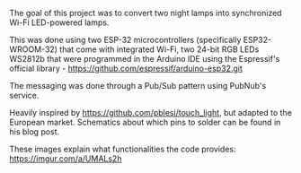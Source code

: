 The goal of this project was to convert two night lamps into synchronized Wi-Fi LED-powered lamps.

This was done using two ESP-32 microcontrollers (specifically ESP32-WROOM-32) that come with integrated Wi-Fi, two 24-bit RGB LEDs WS2812b that were programmed in the Arduino IDE using the Espressif's official library - https://github.com/espressif/arduino-esp32.git

The messaging was done through a Pub/Sub pattern using PubNub's service.

Heavily inspired by https://github.com/pblesi/touch_light, but adapted to the European market. Schematics about which pins to solder can be found in his blog post.

These images explain what functionalities the code provides: https://imgur.com/a/UMALs2h
